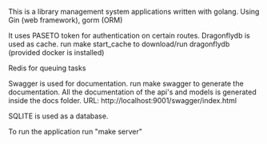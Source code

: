 This is a library management system applications written with golang.
Using Gin (web framework), gorm (ORM) 

It uses PASETO token for authentication on certain routes.
Dragonflydb is used as cache. 
run make start_cache to download/run dragonflydb (provided docker is installed)

Redis for queuing tasks  

Swagger is used for documentation. 
run make swagger to generate the documentation.
All the documentation of the api's and models is generated inside the docs folder.
URL: http://localhost:9001/swagger/index.html

SQLITE is used as a database.

To run the application run "make server"
